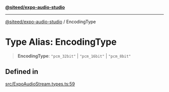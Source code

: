 [**@siteed/expo-audio-studio**](../README.md)

***

[@siteed/expo-audio-studio](../README.md) / EncodingType

# Type Alias: EncodingType

> **EncodingType**: `"pcm_32bit"` \| `"pcm_16bit"` \| `"pcm_8bit"`

## Defined in

[src/ExpoAudioStream.types.ts:59](https://github.com/deeeed/expo-audio-stream/blob/1b17ac6e103f2ca50f29668b3ddaaf57a4b4b7d3/packages/expo-audio-studio/src/ExpoAudioStream.types.ts#L59)
